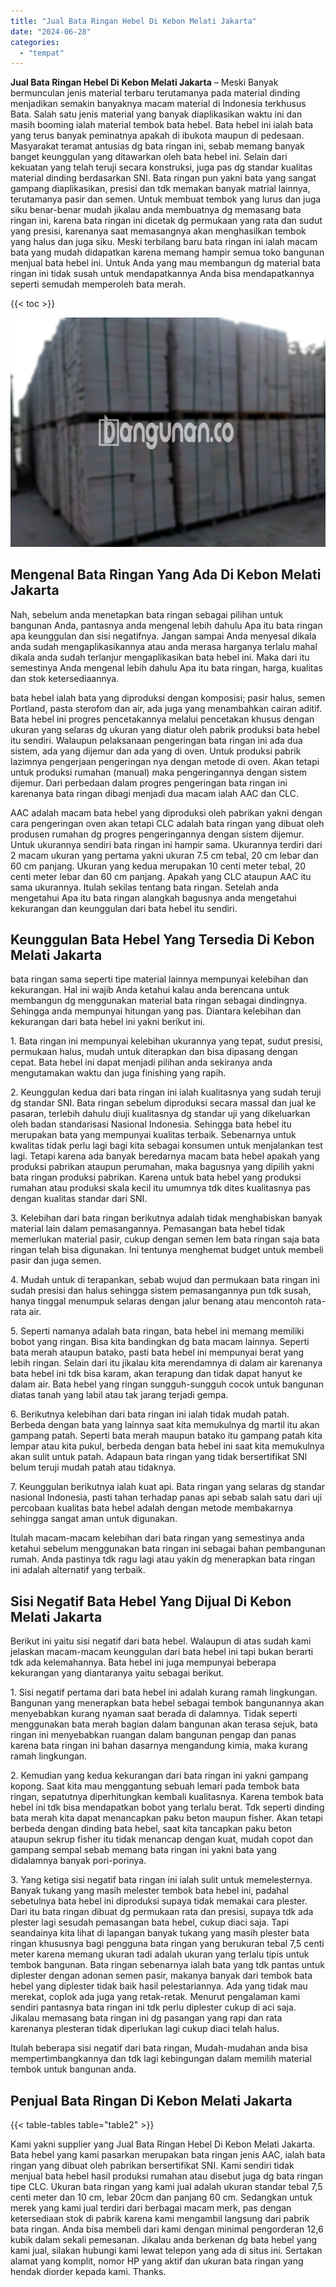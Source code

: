 ```yaml
---
title: "Jual Bata Ringan Hebel Di Kebon Melati Jakarta"
date: "2024-06-28"
categories: 
  - "tempat"
---
```


**Jual Bata Ringan Hebel Di Kebon Melati Jakarta** – Meski Banyak bermunculan jenis material terbaru terutamanya pada material dinding menjadikan semakin banyaknya macam material di Indonesia terkhusus Bata. Salah satu jenis material yang banyak diaplikasikan waktu ini dan masih booming ialah material tembok bata hebel. Bata hebel ini ialah bata yang terus banyak peminatnya apakah di ibukota maupun di pedesaan. Masyarakat teramat antusias dg bata ringan ini, sebab memang banyak banget keunggulan yang ditawarkan oleh bata hebel ini. Selain dari kekuatan yang telah teruji secara konstruksi, juga pas dg standar kualitas material dinding berdasarkan SNI. Bata ringan pun yakni bata yang sangat gampang diaplikasikan, presisi dan tdk memakan banyak matrial lainnya, terutamanya pasir dan semen. Untuk membuat tembok yang lurus dan juga siku benar-benar mudah jikalau anda membuatnya dg memasang bata ringan ini, karena bata ringan ini dicetak dg permukaan yang rata dan sudut yang presisi, karenanya saat memasangnya akan menghasilkan tembok yang halus dan juga siku. Meski terbilang baru bata ringan ini ialah macam bata yang mudah didapatkan karena memang hampir semua toko bangunan menjual bata hebel ini. Untuk Anda yang mau membangun dg material bata ringan ini tidak susah untuk mendapatkannya Anda bisa mendapatkannya seperti semudah memperoleh bata merah.

{{< toc >}}

![Jual Bata Ringan Hebel Di Kebon Melati Jakarta](/images/jual-hebel-murah-17.png)

## Mengenal Bata Ringan Yang Ada Di Kebon Melati Jakarta

Nah, sebelum anda menetapkan bata ringan sebagai pilihan untuk bangunan Anda, pantasnya anda mengenal lebih dahulu Apa itu bata ringan apa keunggulan dan sisi negatifnya. Jangan sampai Anda menyesal dikala anda sudah mengaplikasikannya atau anda merasa harganya terlalu mahal dikala anda sudah terlanjur mengaplikasikan bata hebel ini. Maka dari itu semestinya Anda mengenal lebih dahulu Apa itu bata ringan, harga, kualitas dan stok ketersediaannya.

bata hebel ialah bata yang diproduksi dengan komposisi; pasir halus, semen Portland, pasta sterofom dan air, ada juga yang menambahkan cairan aditif. Bata hebel ini progres pencetakannya melalui pencetakan khusus dengan ukuran yang selaras dg ukuran yang diatur oleh pabrik produksi bata hebel itu sendiri. Walaupun pelaksanaan pengeringan bata ringan ini ada dua sistem, ada yang dijemur dan ada yang di oven. Untuk produksi pabrik lazimnya pengerjaan pengeringan nya dengan metode di oven. Akan tetapi untuk produksi rumahan (manual) maka pengeringannya dengan sistem dijemur. Dari perbedaan dalam progres pengeringan bata ringan ini karenanya bata ringan dibagi menjadi dua macam ialah AAC dan CLC.

AAC adalah macam bata hebel yang diproduksi oleh pabrikan yakni dengan cara pengeringan oven akan tetapi CLC adalah bata ringan yang dibuat oleh produsen rumahan dg progres pengeringannya dengan sistem dijemur. Untuk ukurannya sendiri bata ringan ini hampir sama. Ukurannya terdiri dari 2 macam ukuran yang pertama yakni ukuran 7.5 cm tebal, 20 cm lebar dan 60 cm panjang. Ukuran yang kedua merupakan 10 centi meter tebal, 20 centi meter lebar dan 60 cm panjang. Apakah yang CLC ataupun AAC itu sama ukurannya. Itulah sekilas tentang bata ringan. Setelah anda mengetahui Apa itu bata ringan alangkah bagusnya anda mengetahui kekurangan dan keunggulan dari bata hebel itu sendiri.

## Keunggulan Bata Hebel Yang Tersedia Di Kebon Melati Jakarta

bata ringan sama seperti tipe material lainnya mempunyai kelebihan dan kekurangan. Hal ini wajib Anda ketahui kalau anda berencana untuk membangun dg menggunakan material bata ringan sebagai dindingnya. Sehingga anda mempunyai hitungan yang pas. Diantara kelebihan dan kekurangan dari bata hebel ini yakni berikut ini.

1\. Bata ringan ini mempunyai kelebihan ukurannya yang tepat, sudut presisi, permukaan halus, mudah untuk diterapkan dan bisa dipasang dengan cepat. Bata hebel ini dapat menjadi pilihan anda sekiranya anda mengutamakan waktu dan juga finishing yang rapih.

2\. Keunggulan kedua dari bata ringan ini ialah kualitasnya yang sudah teruji dg standar SNI. Bata ringan sebelum diproduksi secara massal dan jual ke pasaran, terlebih dahulu diuji kualitasnya dg standar uji yang dikeluarkan oleh badan standarisasi Nasional Indonesia. Sehingga bata hebel itu merupakan bata yang mempunyai kualitas terbaik. Sebenarnya untuk kwalitas tidak perlu lagi bagi kita sebagai konsumen untuk menjalankan test lagi. Tetapi karena ada banyak beredarnya macam bata hebel apakah yang produksi pabrikan ataupun perumahan, maka bagusnya yang dipilih yakni bata ringan produksi pabrikan. Karena untuk bata hebel yang produksi rumahan atau produksi skala kecil itu umumnya tdk dites kualitasnya pas dengan kualitas standar dari SNI.

3\. Kelebihan dari bata ringan berikutnya adalah tidak menghabiskan banyak material lain dalam pemasangannya. Pemasangan bata hebel tidak memerlukan material pasir, cukup dengan semen lem bata ringan saja bata ringan telah bisa digunakan. Ini tentunya menghemat budget untuk membeli pasir dan juga semen.

4\. Mudah untuk di terapankan, sebab wujud dan permukaan bata ringan ini sudah presisi dan halus sehingga sistem pemasangannya pun tdk susah, hanya tinggal menumpuk selaras dengan jalur benang atau mencontoh rata-rata air.

5\. Seperti namanya adalah bata ringan, bata hebel ini memang memiliki bobot yang ringan. Bisa kita bandingkan dg bata macam lainnya. Seperti bata merah ataupun batako, pasti bata hebel ini mempunyai berat yang lebih ringan. Selain dari itu jikalau kita merendamnya di dalam air karenanya bata hebel ini tdk bisa karam, akan terapung dan tidak dapat hanyut ke dalam air. Bata hebel yang ringan sungguh-sungguh cocok untuk bangunan diatas tanah yang labil atau tak jarang terjadi gempa.

6\. Berikutnya kelebihan dari bata ringan ini ialah tidak mudah patah. Berbeda dengan bata yang lainnya saat kita memukulnya dg martil itu akan gampang patah. Seperti bata merah maupun batako itu gampang patah kita lempar atau kita pukul, berbeda dengan bata hebel ini saat kita memukulnya akan sulit untuk patah. Adapaun bata ringan yang tidak bersertifikat SNI belum teruji mudah patah atau tidaknya.

7\. Keunggulan berikutnya ialah kuat api. Bata ringan yang selaras dg standar nasional Indonesia, pasti tahan terhadap panas api sebab salah satu dari uji percobaan kualitas bata hebel adalah dengan metode membakarnya sehingga sangat aman untuk digunakan.

Itulah macam-macam kelebihan dari bata ringan yang semestinya anda ketahui sebelum menggunakan bata ringan ini sebagai bahan pembangunan rumah. Anda pastinya tdk ragu lagi atau yakin dg menerapkan bata ringan ini adalah alternatif yang terbaik.

## Sisi Negatif Bata Hebel Yang Dijual Di Kebon Melati Jakarta

Berikut ini yaitu sisi negatif dari bata hebel. Walaupun di atas sudah kami jelaskan macam-macam keunggulan dari bata hebel ini tapi bukan berarti tdk ada kelemahannya. Bata hebel ini juga mempunyai beberapa kekurangan yang diantaranya yaitu sebagai berikut.

1\. Sisi negatif pertama dari bata hebel ini adalah kurang ramah lingkungan. Bangunan yang menerapkan bata hebel sebagai tembok bangunannya akan menyebabkan kurang nyaman saat berada di dalamnya. Tidak seperti menggunakan bata merah bagian dalam bangunan akan terasa sejuk, bata ringan ini menyebabkan ruangan dalam bangunan pengap dan panas karena bata ringan ini bahan dasarnya mengandung kimia, maka kurang ramah lingkungan.

2\. Kemudian yang kedua kekurangan dari bata ringan ini yakni gampang kopong. Saat kita mau menggantung sebuah lemari pada tembok bata ringan, sepatutnya diperhitungkan kembali kualitasnya. Karena tembok bata hebel ini tdk bisa mendapatkan bobot yang terlalu berat. Tdk seperti dinding bata merah kita dapat menancapkan paku beton maupun fisher. Akan tetapi berbeda dengan dinding bata hebel, saat kita tancapkan paku beton ataupun sekrup fisher itu tidak menancap dengan kuat, mudah copot dan gampang sempal sebab memang bata ringan ini yakni bata yang didalamnya banyak pori-porinya.

3\. Yang ketiga sisi negatif bata ringan ini ialah sulit untuk memelesternya. Banyak tukang yang masih melester tembok bata hebel ini, padahal sebetulnya bata hebel ini diproduksi supaya tidak memakai cara plester. Dari itu bata ringan dibuat dg permukaan rata dan presisi, supaya tdk ada plester lagi sesudah pemasangan bata hebel, cukup diaci saja. Tapi seandainya kita lihat di lapangan banyak tukang yang masih plester bata ringan khususnya bagi pengguna bata ringan yang berukuran tebal 7,5 centi meter karena memang ukuran tadi adalah ukuran yang terlalu tipis untuk tembok bangunan. Bata ringan sebenarnya ialah bata yang tdk pantas untuk diplester dengan adonan semen pasir, makanya banyak dari tembok bata hebel yang diplester tidak baik hasil pelestariannya. Ada yang tidak mau merekat, coplok ada juga yang retak-retak. Menurut pengalaman kami sendiri pantasnya bata ringan ini tdk perlu diplester cukup di aci saja. Jikalau memasang bata ringan ini dg pasangan yang rapi dan rata karenanya plesteran tidak diperlukan lagi cukup diaci telah halus.

Itulah beberapa sisi negatif dari bata ringan, Mudah-mudahan anda bisa mempertimbangkannya dan tdk lagi kebingungan dalam memilih material tembok untuk bangunan anda.

## Penjual Bata Ringan Di Kebon Melati Jakarta

{{< table-tables table="table2" >}}

Kami yakni supplier yang Jual Bata Ringan Hebel Di Kebon Melati Jakarta. Bata hebel yang kami pasarkan merupakan bata ringan jenis AAC, ialah bata ringan yang dibuat oleh pabrikan bersertifikat SNI. Kami sendiri tidak menjual bata hebel hasil produksi rumahan atau disebut juga dg bata ringan tipe CLC. Ukuran bata ringan yang kami jual adalah ukuran standar tebal 7,5 centi meter dan 10 cm, lebar 20cm dan panjang 60 cm. Sedangkan untuk merek yang kami jual terdiri dari berbagai macam merk, pas dengan ketersediaan stok di pabrik karena kami mengambil langsung dari pabrik bata ringan. Anda bisa membeli dari kami dengan minimal pengorderan 12,6 kubik dalam sekali pemesanan. Jikalau anda berkenan dg bata hebel yang kami jual, silakan hubungi kami lewat telepon yang ada di situs ini. Sertakan alamat yang komplit, nomor HP yang aktif dan ukuran bata ringan yang hendak diorder kepada kami. Thanks.
